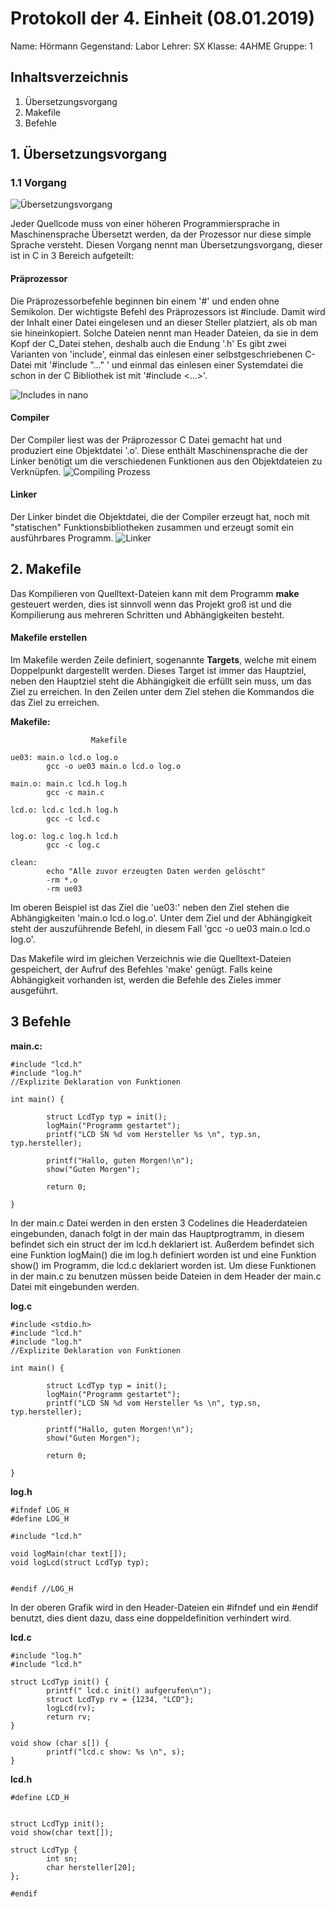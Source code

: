 
 # Protokoll der 4. Einheit (08.01.2019)
  Name: 		Hörmann
  Gegenstand: Labor
  Lehrer: SX
  Klasse: 4AHME
  Gruppe: 1
  ## Inhaltsverzeichnis

 1. Übersetzungsvorgang
 2. Makefile
 3. Befehle
 
 ## 1. Übersetzungsvorgang
 ### 1.1  Vorgang
 ![ Übersetzungsvorgang](https://github.com/HTLMechatronics/m15-la1-sx/blob/hoestm15/hoestm15/Images/Uebersetzungsvorgang__c%2B%2B.jpg) 

Jeder Quellcode muss von einer höheren Programmiersprache in Maschinensprache Übersetzt werden, da der Prozessor nur diese simple Sprache versteht. Diesen Vorgang nennt man Übersetzungsvorgang, dieser ist in C in 3 Bereich aufgeteilt:

#### Präprozessor
Die Präprozessorbefehle beginnen bin einem '#' und enden ohne Semikolon. Der wichtigste Befehl des Präprozessors ist #include. Damit wird der Inhalt einer Datei eingelesen und an dieser Steller platziert, als ob man sie hineinkopiert. Solche Dateien nennt man Header Dateien, da sie in dem Kopf der C_Datei stehen, deshalb auch die Endung '.h'
Es gibt zwei  Varianten von 'include', einmal das einlesen einer selbstgeschriebenen C-Datei mit '#include "..." ' und einmal das einlesen einer Systemdatei die schon in der C Bibliothek ist mit '#include <...>'. 

![Includes in nano](https://github.com/HTLMechatronics/m15-la1-sx/blob/hoestm15/hoestm15/Images/%23include.png)


#### Compiler
Der Compiler liest was der Präprozessor  C Datei gemacht hat und produziert eine Objektdatei '.o'.  Diese enthält Maschinensprache die der Linker benötigt um die verschiedenen Funktionen aus den Objektdateien zu Verknüpfen.
![Compiling Prozess](https://github.com/HTLMechatronics/m15-la1-sx/blob/hoestm15/hoestm15/Images/c-compiling.png)


#### Linker
Der Linker bindet die Objektdatei, die der Compiler erzeugt hat, noch mit "statischen" Funktionsbibliotheken zusammen und erzeugt somit ein ausführbares Programm. 
![Linker](https://github.com/HTLMechatronics/m15-la1-sx/blob/hoestm15/hoestm15/Images/1200px-Linker.svg.png)

## 2. Makefile
Das Kompilieren von Quelltext-Dateien kann mit dem Programm **make** gesteuert werden, dies ist sinnvoll wenn das Projekt groß ist und die Kompilierung aus mehreren Schritten und Abhängigkeiten besteht.

#### Makefile erstellen
 
 Im Makefile werden Zeile definiert, sogenannte **Targets**, welche mit einem Doppelpunkt dargestellt werden. Dieses Target ist immer das Hauptziel, neben den Hauptziel steht die Abhängigkeit die erfüllt sein muss, um das Ziel zu erreichen. In den Zeilen unter dem Ziel stehen die Kommandos die das Ziel zu erreichen.

**Makefile:**
```
                  Makefile                                 

ue03: main.o lcd.o log.o
        gcc -o ue03 main.o lcd.o log.o

main.o: main.c lcd.h log.h
        gcc -c main.c

lcd.o: lcd.c lcd.h log.h
        gcc -c lcd.c

log.o: log.c log.h lcd.h
        gcc -c log.c

clean:
        echo "Alle zuvor erzeugten Daten werden gelöscht"  
        -rm *.o
        -rm ue03
```

Im oberen Beispiel ist das Ziel die 'ue03:' neben den Ziel stehen die Abhängigkeiten 'main.o lcd.o log.o'. Unter dem Ziel und der Abhängigkeit steht der auszuführende Befehl, in diesem Fall 'gcc -o ue03 main.o lcd.o log.o'.

Das Makefile wird im gleichen Verzeichnis wie die Quelltext-Dateien gespeichert, der Aufruf des Befehles 'make' genügt.
Falls keine Abhängigkeit vorhanden ist, werden die Befehle des Zieles immer ausgeführt. 

## 3 Befehle
**main.c:**

```#include <stdio.h>
#include "lcd.h"
#include "log.h"
//Explizite Deklaration von Funktionen

int main() {

        struct LcdTyp typ = init();
        logMain("Programm gestartet");
        printf("LCD SN %d vom Hersteller %s \n", typ.sn, typ.hersteller);

        printf("Hallo, guten Morgen!\n");
        show("Guten Morgen");
 
        return 0;

}

```

In der main.c Datei werden in den ersten 3 Codelines die Headerdateien eingebunden, danach folgt in der main das Hauptprogtramm, in diesem befindet sich ein struct der im lcd.h deklariert ist. Außerdem befindet sich eine Funktion logMain() die im log.h definiert worden ist und eine Funktion show() im Programm, die lcd.c deklariert worden ist. Um diese Funktionen in der main.c zu benutzen müssen beide Dateien in dem Header der main.c Datei mit eingebunden werden.

**log.c**
```
#include <stdio.h>
#include "lcd.h"
#include "log.h"
//Explizite Deklaration von Funktionen

int main() {

        struct LcdTyp typ = init();
        logMain("Programm gestartet");
        printf("LCD SN %d vom Hersteller %s \n", typ.sn, typ.hersteller);

        printf("Hallo, guten Morgen!\n");
        show("Guten Morgen");
 
        return 0;

}

```


**log.h**

```
#ifndef LOG_H
#define LOG_H

#include "lcd.h"

void logMain(char text[]); 
void logLcd(struct LcdTyp typ); 


#endif //LOG_H
```

In der oberen Grafik wird in den Header-Dateien ein #ifndef und ein #endif benutzt, dies dient dazu, dass eine doppeldefinition verhindert wird. 

**lcd.c**

```#include <stdio.h>
#include "log.h"
#include "lcd.h"

struct LcdTyp init() {
        printf(" lcd.c init() aufgerufen\n");
        struct LcdTyp rv = {1234, "LCD"};
        logLcd(rv);
        return rv;
}

void show (char s[]) {
        printf("lcd.c show: %s \n", s);
}

```


**lcd.h**

```#ifndef LCD_H
#define LCD_H


struct LcdTyp init();
void show(char text[]);

struct LcdTyp {
        int sn;
        char hersteller[20];
};

#endif
```



